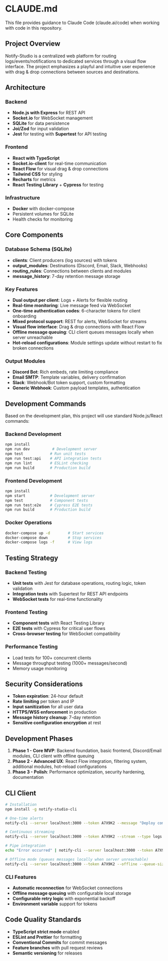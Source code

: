 # CLAUDE.md

This file provides guidance to Claude Code (claude.ai/code) when working with code in this repository.

## Project Overview

Notify-Studio is a centralized web platform for routing logs/events/notifications to dedicated services through a visual flow interface. The project emphasizes a playful and intuitive user experience with drag & drop connections between sources and destinations.

## Architecture

### Backend
- **Node.js with Express** for REST API
- **Socket.io** for WebSocket management
- **SQLite** for data persistence
- **Joi/Zod** for input validation
- **Jest** for testing with **Supertest** for API testing

### Frontend
- **React with TypeScript**
- **Socket.io-client** for real-time communication
- **React Flow** for visual drag & drop connections
- **Tailwind CSS** for styling
- **Recharts** for metrics
- **React Testing Library** + **Cypress** for testing

### Infrastructure
- **Docker** with docker-compose
- Persistent volumes for SQLite
- Health checks for monitoring

## Core Components

### Database Schema (SQLite)
- **clients**: Client producers (log sources) with tokens
- **output_modules**: Destinations (Discord, Email, Slack, Webhooks)
- **routing_rules**: Connections between clients and modules
- **message_history**: 7-day retention message storage

### Key Features
- **Dual output per client**: Logs + Alerts for flexible routing
- **Real-time monitoring**: Live message feed via WebSocket
- **One-time authentication codes**: 6-character tokens for client onboarding
- **Mixed protocol support**: REST for alerts, WebSocket for streams
- **Visual flow interface**: Drag & drop connections with React Flow
- **Offline message queuing**: CLI client queues messages locally when server unreachable
- **Hot-reload configurations**: Module settings update without restart to fix broken connections

### Output Modules
- **Discord Bot**: Rich embeds, rate limiting compliance
- **Email SMTP**: Template variables, delivery confirmation
- **Slack**: Webhook/Bot token support, custom formatting
- **Generic Webhook**: Custom payload templates, authentication

## Development Commands

Based on the development plan, this project will use standard Node.js/React commands:

### Backend Development
```bash
npm install
npm run dev          # Development server
npm test            # Run unit tests
npm run test:api    # API integration tests
npm run lint        # ESLint checking
npm run build       # Production build
```

### Frontend Development
```bash
npm install
npm start           # Development server
npm test            # Component tests
npm run test:e2e    # Cypress E2E tests
npm run build       # Production build
```

### Docker Operations
```bash
docker-compose up -d        # Start services
docker-compose down         # Stop services
docker-compose logs -f      # View logs
```

## Testing Strategy

### Backend Testing
- **Unit tests** with Jest for database operations, routing logic, token validation
- **Integration tests** with Supertest for REST API endpoints
- **WebSocket tests** for real-time functionality

### Frontend Testing
- **Component tests** with React Testing Library
- **E2E tests** with Cypress for critical user flows
- **Cross-browser testing** for WebSocket compatibility

### Performance Testing
- Load tests for 100+ concurrent clients
- Message throughput testing (1000+ messages/second)
- Memory usage monitoring

## Security Considerations

- **Token expiration**: 24-hour default
- **Rate limiting** per token and IP
- **Input sanitization** for all user data
- **HTTPS/WSS enforcement** in production
- **Message history cleanup**: 7-day retention
- **Sensitive configuration encryption** at rest

## Development Phases

1. **Phase 1 - Core MVP**: Backend foundation, basic frontend, Discord/Email modules, CLI client with offline queuing
2. **Phase 2 - Advanced UX**: React Flow integration, filtering system, additional modules, hot-reload configurations
3. **Phase 3 - Polish**: Performance optimization, security hardening, documentation

## CLI Client

```bash
# Installation
npm install -g notify-studio-cli

# One-time alerts
notify-cli --server localhost:3000 --token A7X9K2 --message "Deploy completed" --level info --type alert

# Continuous streaming
notify-cli --server localhost:3000 --token A7X9K2 --stream --type logs

# Pipe integration
echo "Error occurred" | notify-cli --server localhost:3000 --token A7X9K2 --level error --type alert

# Offline mode (queues messages locally when server unreachable)
notify-cli --server localhost:3000 --token A7X9K2 --offline --queue-size 1000 --message "Critical alert" --level error --type alert
```

### CLI Features
- **Automatic reconnection** for WebSocket connections
- **Offline message queuing** with configurable local storage
- **Configurable retry logic** with exponential backoff
- **Environment variable** support for tokens

## Code Quality Standards

- **TypeScript strict mode** enabled
- **ESLint and Prettier** for formatting
- **Conventional Commits** for commit messages
- **Feature branches** with pull request reviews
- **Semantic versioning** for releases